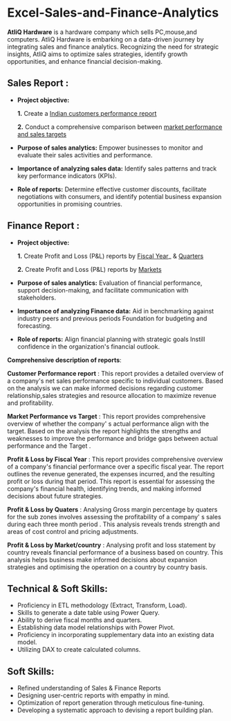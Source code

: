 # Excel-Sales-and-Finance-Analytics
**AtliQ Hardware** is a hardware company which sells PC,mouse,and computers. AtliQ Hardware is embarking on a data-driven journey by integrating sales and finance analytics.
Recognizing the need for strategic insights, AtliQ aims to optimize sales strategies, identify growth opportunities, and enhance financial decision-making.
## Sales Report :


- **Project objective:** 

    **1.** Create a [Indian customers performance report](https://github.com/Abhinai116/Excel-Sales-and-Finance-Analytics-/blob/main/INDIA%20CUSTOMERS%20PERFORMANCE%20REPORT.pdf) 

    **2.** Conduct a comprehensive comparison between [market performance and sales targets](https://github.com/Pooja2514/Excel-Sales-Analytics-and-Finance-Analytics./blob/main/Market%20Performance%20vs%20Target.pdf)
- **Purpose of sales analytics:** Empower businesses to monitor and evaluate their sales activities and performance.

- **Importance of analyzing sales data:** Identify sales patterns and track key performance indicators (KPIs).

- **Role of reports:** Determine effective customer discounts, facilitate negotiations with consumers, and identify potential business expansion opportunities in promising countries.

## Finance Report :

- **Project objective:** 

    **1.** Create Profit and Loss (P&L) reports by [Fiscal Year](https://github.com/Abhinai116/Excel-Sales-and-Finance-Analytics-/blob/main/P%20%26%20L%20REPORT%20BY%20FISCAL%20YEARS.pdf)_ & [Quarters](https://github.com/Pooja2514/Excel-Sales-Analytics-and-Finance-Analytics./blob/main/P%20%26%20L%20by%20Quarters.pdf)

   **2.** Create Profit and Loss (P&L) reports by [Markets](https://github.com/Pooja2514/Excel-Sales-Analytics-and-Finance-Analytics./blob/main/P%20%26%20L%20by%20Market.pdf)

- **Purpose of sales analytics:** Evaluation of financial performance, support decision-making, and facilitate communication with stakeholders.

- **Importance of analyzing Finance data:** Aid in benchmarking against industry peers and previous periods Foundation for budgeting and forecasting.

- **Role of reports:** Align financial planning with strategic goals Instill confidence in the organization's financial outlook.

 **Comprehensive description of reports**:
 
  **Customer Performance report** : This report provides a detailed overview of a company's net sales performance specific to individual customers.
  Based on the analysis we can make informed decisions regarding customer relationship,sales strategies and resource allocation to maximize revenue and profitability.

  **Market Performance vs Target** : This report provides comprehensive overview of whether the company' s actual performance align with the target. 
  Based on the analysis the report highlights the strengths and weaknesses to improve the performance and bridge gaps between actual performance and the Target .

  **Profit & Loss by Fiscal Year** : This report provides comprehensive overview of a company's financial performance over a specific fiscal year. 
  The report outlines the revenue generated, the expenses incurred, and the resulting profit or loss during that period. This report is essential for assessing the company's financial health, identifying trends, and making informed decisions about future strategies.

   **Profit & Loss by Quaters** : Analysing Gross margin percentage by quaters for the sub zones involves assessing the profitability of a company' s sales during each three month period .
  This analysis reveals trends strength and areas of cost control and pricing adjustments.

  **Profit & Loss by Market/country** : Analysing profit and loss statement by country reveals financial performance of a business based on country.
  This analysis helps business make informed decisions about expansion strategies and optimising the operation on a country by country basis.
## Technical & Soft Skills:
- 	Proficiency in ETL methodology (Extract, Transform, Load).
- 	Skills to generate a date table using Power Query.
- 	Ability to derive fiscal months and quarters.
- 	Establishing data model relationships with Power Pivot.
- 	Proficiency in incorporating supplementary data into an existing data model.
- 	Utilizing DAX to create calculated columns.

## Soft Skills:
- 	Refined understanding of Sales & Finance Reports
- 	Designing user-centric reports with empathy in mind.
- 	Optimization of report generation through meticulous fine-tuning.
- 	Developing a systematic approach to devising a report building plan.
